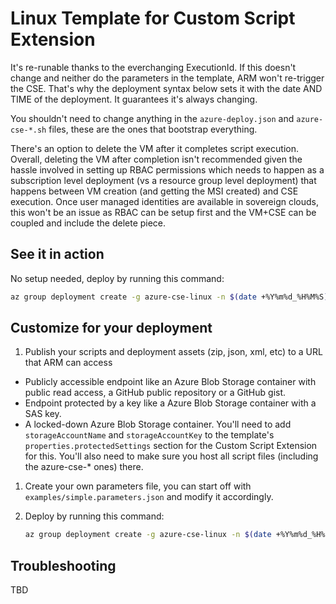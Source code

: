 # Linux Template for Custom Script Extension
It's re-runable thanks to the everchanging ExecutionId. If this doesn't change and neither do the parameters in the template, ARM won't re-trigger the CSE. That's why the deployment syntax below sets it with the date AND TIME of the deployment. It guarantees it's always changing.

You shouldn't need to change anything in the `azure-deploy.json` and `azure-cse-*.sh` files, these are the ones that bootstrap everything.

There's an option to delete the VM after it completes script execution. Overall, deleting the VM after completion isn't recommended given the hassle involved in setting up RBAC permissions which needs to happen as a subscription level deployment (vs a resource group level deployment) that happens between VM creation (and getting the MSI created) and CSE execution. Once user managed identities are available in sovereign clouds, this won't be an issue as RBAC can be setup first and the VM+CSE can be coupled and include the delete piece.


## See it in action
No setup needed, deploy by running this command:

```bash
az group deployment create -g azure-cse-linux -n $(date +%Y%m%d_%H%M%S) --template-file azure-deploy.json --parameters @examples/simple.parameters.json --parameters executionId=$(date +%Y%m%d_%H%M%S)
```

## Customize for your deployment
1. Publish your scripts and deployment assets (zip, json, xml, etc) to a URL that ARM can access
  * Publicly accessible endpoint like an Azure Blob Storage container with public read access, a GitHub public repository or a GitHub gist.
  * Endpoint protected by a key like a Azure Blob Storage container with a SAS key.
  * A locked-down Azure Blob Storage container. You'll need to add `storageAccountName` and `storageAccountKey` to the template's `properties.protectedSettings` section for the Custom Script Extension for this. You'll also need to make sure you host all script files (including the azure-cse-* ones) there.
1. Create your own parameters file, you can start off with `examples/simple.parameters.json` and modify it accordingly.
1. Deploy by running this command:

    ```bash
    az group deployment create -g azure-cse-linux -n $(date +%Y%m%d_%H%M%S) --template-file azure-deploy.json --parameters @yourown.parameters.json --parameters executionId=$(date +%Y%m%d_%H%M%S)
    ```

## Troubleshooting
TBD